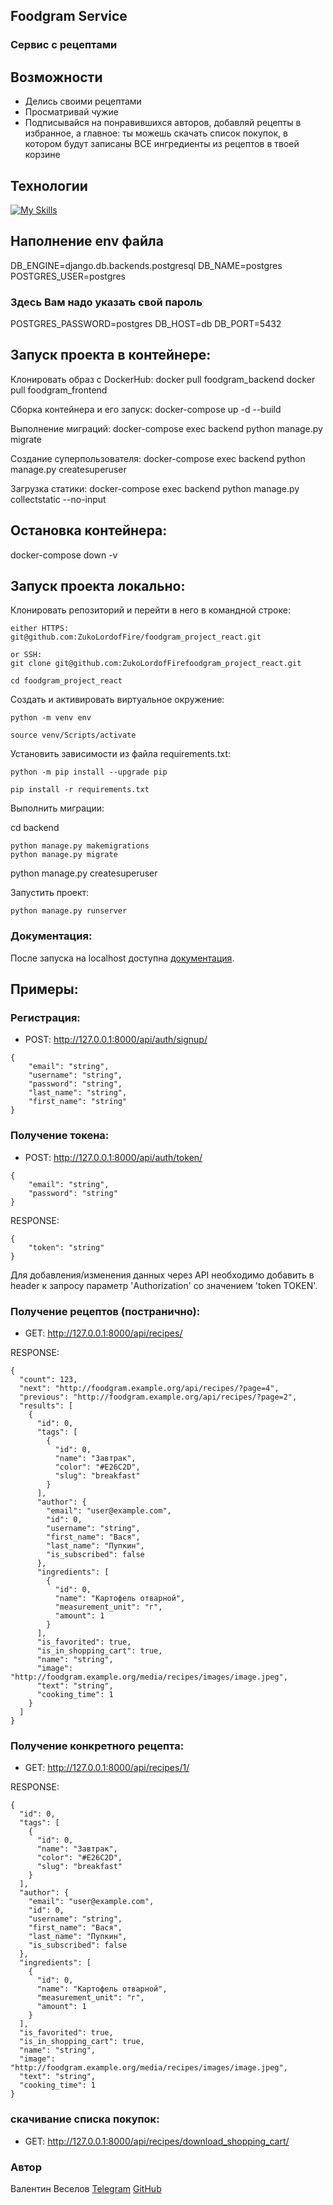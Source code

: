 <h2>Foodgram Service</h2>

<h3>Сервис с рецептами</h3>

## Возможности
- Делись своими рецептами
- Просматривай чужие
- Подписывайся на понравившихся авторов, добавляй рецепты в избранное, а главное: ты можешь скачать список покупок, в котором будут записаны ВСЕ ингредиенты из рецептов в твоей корзине

## Технологии
[![My Skills](https://skillicons.dev/icons?i=python,django,sqlite,bootstrap&theme=light)](https://skillicons.dev)


## Наполнение env файла
DB_ENGINE=django.db.backends.postgresql
DB_NAME=postgres
POSTGRES_USER=postgres

### Здесь Вам надо указать свой пароль ###
POSTGRES_PASSWORD=postgres
DB_HOST=db
DB_PORT=5432

## Запуск проекта в контейнере:
Клонировать образ с DockerHub:
docker pull foodgram_backend
docker pull foodgram_frontend

Сборка контейнера и его запуск:
docker-compose up -d --build

Выполнение миграций:
docker-compose exec backend python manage.py migrate 

Создание суперпользователя:
docker-compose exec backend python manage.py createsuperuser

Загрузка статики:
docker-compose exec backend python manage.py collectstatic --no-input

## Остановка контейнера:
docker-compose down -v


## Запуск проекта локально:
Клонировать репозиторий и перейти в него в командной строке:

```
either HTTPS:
git@github.com:ZukoLordofFire/foodgram_project_react.git
```
```
or SSH:
git clone git@github.com:ZukoLordofFirefoodgram_project_react.git
```

```
cd foodgram_project_react
```

Cоздать и активировать виртуальное окружение:

```
python -m venv env
```

```
source venv/Scripts/activate
```

Установить зависимости из файла requirements.txt:

```
python -m pip install --upgrade pip
```

```
pip install -r requirements.txt
```

Выполнить миграции:

cd backend

```
python manage.py makemigrations
python manage.py migrate
```

python manage.py createsuperuser


Запустить проект:

```
python manage.py runserver
```

### Документация:
После запуска на localhost доступна [документация].

## Примеры:

### Регистрация:
* POST: http://127.0.0.1:8000/api/auth/signup/ 
```
{
    "email": "string",
    "username": "string",
    "password": "string",
    "last_name": "string",
    "first_name": "string"
}
```

### Получение токена: 
* POST: http://127.0.0.1:8000/api/auth/token/ 
```
{
    "email": "string",
    "password": "string"
}
```
RESPONSE:
```
{
    "token": "string"
}
```

Для добавления/изменения данных через API необходимо добавить в header 
к запросу параметр 'Authorization' со значением 'token TOKEN'.

### Получение рецептов (постранично): 
* GET: http://127.0.0.1:8000/api/recipes/

RESPONSE:
```
{
  "count": 123,
  "next": "http://foodgram.example.org/api/recipes/?page=4",
  "previous": "http://foodgram.example.org/api/recipes/?page=2",
  "results": [
    {
      "id": 0,
      "tags": [
        {
          "id": 0,
          "name": "Завтрак",
          "color": "#E26C2D",
          "slug": "breakfast"
        }
      ],
      "author": {
        "email": "user@example.com",
        "id": 0,
        "username": "string",
        "first_name": "Вася",
        "last_name": "Пупкин",
        "is_subscribed": false
      },
      "ingredients": [
        {
          "id": 0,
          "name": "Картофель отварной",
          "measurement_unit": "г",
          "amount": 1
        }
      ],
      "is_favorited": true,
      "is_in_shopping_cart": true,
      "name": "string",
      "image": "http://foodgram.example.org/media/recipes/images/image.jpeg",
      "text": "string",
      "cooking_time": 1
    }
  ]
}
```

### Получение конкретного рецепта: 
* GET: http://127.0.0.1:8000/api/recipes/1/

RESPONSE:
```
{
  "id": 0,
  "tags": [
    {
      "id": 0,
      "name": "Завтрак",
      "color": "#E26C2D",
      "slug": "breakfast"
    }
  ],
  "author": {
    "email": "user@example.com",
    "id": 0,
    "username": "string",
    "first_name": "Вася",
    "last_name": "Пупкин",
    "is_subscribed": false
  },
  "ingredients": [
    {
      "id": 0,
      "name": "Картофель отварной",
      "measurement_unit": "г",
      "amount": 1
    }
  ],
  "is_favorited": true,
  "is_in_shopping_cart": true,
  "name": "string",
  "image": "http://foodgram.example.org/media/recipes/images/image.jpeg",
  "text": "string",
  "cooking_time": 1
}
```
### скачивание списка покупок: 
* GET: http://127.0.0.1:8000/api/recipes/download_shopping_cart/



### Автор

Валентин Веселов [Telegram](https://t.me/bothat) [GitHub](https://github.com/ZukoLordofFire)

[документация]: <http://127.0.0.1:8000/redoc/>


